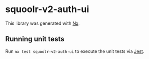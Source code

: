 # squoolr-v2-auth-ui

This library was generated with [Nx](https://nx.dev).

## Running unit tests

Run `nx test squoolr-v2-auth-ui` to execute the unit tests via [Jest](https://jestjs.io).
